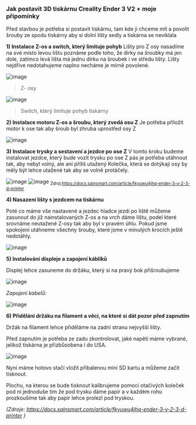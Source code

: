 ### **Jak postavit 3D tiskárnu Creality Ender 3 V2 + moje připomínky**
Před stavbou je potřeba si postavit tiskárnu, tam kde ji chceme mít a povolit šrouby ze spodu tiskárny aby si dolní lišty sedly a tiskárna se neviklala 

**1) Instalace Z-os a switch, který limituje pohyb** 
Lišty pro Z osy nasadíme na své místo levou lištu poznáme podle toho, že dírky na šroubky má jen dole, zatímco levá lišta má jednu dírku na šroubek i ve středu lišty. Lišty nejdříve nedotahujeme naplno necháme je mírně povolené.

![image](https://user-images.githubusercontent.com/97744358/170330470-214137f3-ec29-4afd-be7f-bbe4a292bb8a.png)
> Z- osy 

![image](https://user-images.githubusercontent.com/97744358/170332160-6e556f7f-e565-48dc-8ed5-ffb2f920c367.png)
>Switch, který limituje pohyb tiskárny 

**2) Instalace motoru Z-os a šroubu, který zvedá osu Z**
Je potřeba přiložit motor k ose tak aby šroub byl zhruba uprostřed osy Z

![image](https://user-images.githubusercontent.com/97744358/170334960-ce428bb6-52c9-4ce1-85bc-6c105bc0ea78.png)

**3) Instalace trysky a sestavení a jezdce po ose Z**
V tomto kroku budeme instalovat jezdce, který bude vozit trysku po ose Z pás je potřeba utáhnout tak, aby nebyl volný, ale ani příliš utažený
Kolečka, která se dotýkají osy by měly být lehce utažené tak aby se volně protáčely.

![image](https://user-images.githubusercontent.com/97744358/170338627-169d01aa-6578-45e2-9cb3-7ab3d39ecb2f.png)
![image](https://user-images.githubusercontent.com/97744358/170339123-8e4d745a-f827-4054-abc0-fe1165b8e4b4.png)
<sub>Zdroj:https://docs.sainsmart.com/article/fkyuwu4jhq-ender-3-v-2-3-d-printer </sub>

**4) Nasazení lišty s jezdcem na tiskárnu**

Poté co máme vše nastavené a jezdec hladce jezdí po liště můžeme zasunout do již nainstalovaných Z-os a na vrch dáme lištu, podel které srovnáme neutažené Z-osy tak aby byl v pravém úhlu. Pokud jsme spokojeni utáhneme všechny šrouby, které jsme v minulých krocích ještě nedotáhly.

![image](https://user-images.githubusercontent.com/97744358/170340206-a4696065-a220-41d2-bbf5-ec29b32d0081.png)

**5) Instalování displeje a zapojení káblíků**

Displej lehce zasuneme do držáku, který si na pravý bok přišroubujeme 

![image](https://user-images.githubusercontent.com/97744358/170340601-1d06916c-0a85-43b1-a620-ea5da4945972.png)

*Zapojení kabelů:*

![image](https://user-images.githubusercontent.com/97744358/170484946-74602711-92c8-4d8d-97d3-0958d33b4d95.png)

**6) Přidělání držáku na filament a věci, na které si dát pozor před zapnutím**

Držák na filament lehce přiděláme na zadní stranu nejvyšší lišty.

Před zapnutím je potřeba ze zadu zkontrolovat, jaké napětí máme vybrané, jelikož tiskárna je přizbůsobena i do USA.

![image](https://user-images.githubusercontent.com/97744358/170484784-30b68313-516c-4187-acb2-03a301f23d85.png)

Nyní máme hotovo stačí vložit přibalenou mini SD kartu a můžeme začít tisknout. 

Plochu, na kterou se bude tisknout kalibrujeme pomocí otačivých koleček pod ní jednoduše tím že pod trysku dáme papír a v každém rohu prozkoušíme tak aby papír lehce prolezl pod tryskou.



*(Zdroje: https://docs.sainsmart.com/article/fkyuwu4jhq-ender-3-v-2-3-d-printer )*



